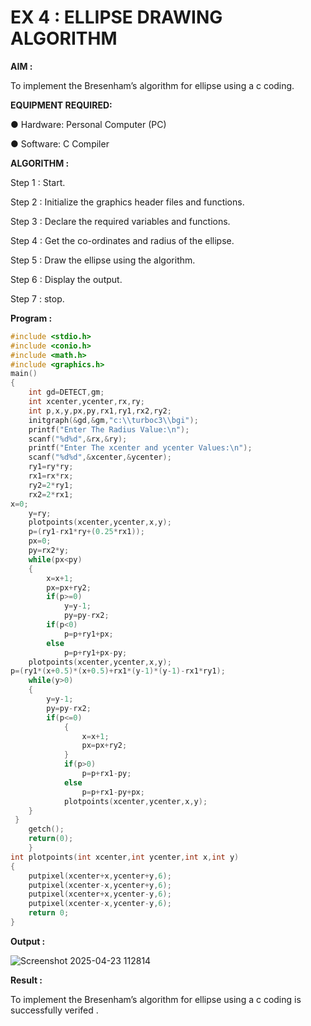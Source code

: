 # EX 4 : ELLIPSE DRAWING ALGORITHM

**AIM :**


To  implement the Bresenham’s  algorithm for ellipse using a c coding.


**EQUIPMENT REQUIRED:**


●	Hardware: Personal Computer (PC)


●	Software: C Compiler

**ALGORITHM :**

Step 1 : Start.
  
Step 2 : Initialize the graphics header files and functions.
   
Step 3 : Declare the required variables and functions.
 
Step 4 : Get the co-ordinates and radius of the ellipse.

Step 5 : Draw the ellipse using the algorithm.

Step  6 : Display the output.
 
Step 7 : stop.


**Program :**

```c
#include <stdio.h>
#include <conio.h>
#include <math.h>
#include <graphics.h>
main()
{
    int gd=DETECT,gm;
    int xcenter,ycenter,rx,ry;
    int p,x,y,px,py,rx1,ry1,rx2,ry2;
    initgraph(&gd,&gm,"c:\\turboc3\\bgi");
    printf("Enter The Radius Value:\n");
    scanf("%d%d",&rx,&ry);
    printf("Enter The xcenter and ycenter Values:\n");
    scanf("%d%d",&xcenter,&ycenter);
    ry1=ry*ry;
    rx1=rx*rx;
    ry2=2*ry1;
    rx2=2*rx1;
x=0;
    y=ry;
    plotpoints(xcenter,ycenter,x,y);
    p=(ry1-rx1*ry+(0.25*rx1));
    px=0;
    py=rx2*y;
    while(px<py)
    {
        x=x+1;
        px=px+ry2;
        if(p>=0)
            y=y-1;
            py=py-rx2;
        if(p<0)
            p=p+ry1+px;
        else
            p=p+ry1+px-py;
    plotpoints(xcenter,ycenter,x,y);
p=(ry1*(x+0.5)*(x+0.5)+rx1*(y-1)*(y-1)-rx1*ry1);
    while(y>0)
    {
        y=y-1;
        py=py-rx2;
        if(p<=0)
            {
                x=x+1;
                px=px+ry2;
            }
            if(p>0)
                p=p+rx1-py;
            else
                p=p+rx1-py+px;
            plotpoints(xcenter,ycenter,x,y);
    }
 }
    getch();
    return(0);
    }
int plotpoints(int xcenter,int ycenter,int x,int y)
{
    putpixel(xcenter+x,ycenter+y,6);
    putpixel(xcenter-x,ycenter+y,6);
    putpixel(xcenter+x,ycenter-y,6);
    putpixel(xcenter-x,ycenter-y,6);
    return 0;
}
```

**Output :**

![Screenshot 2025-04-23 112814](https://github.com/user-attachments/assets/db2de53d-654d-4343-8d30-47e101020003)


**Result :**

To implement the Bresenham’s  algorithm for ellipse using a c coding is  successfully verifed .
